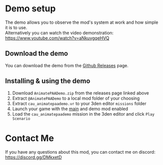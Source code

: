 # Demo setup
The demo allows you to observe the mod's system at work and how simple it is to use.  
Alternatively you can watch the video demonstration: https://www.youtube.com/watch?v=aNkuvgqeHVQ

## Download the demo
You can download the demo from the [Github Releases](https://github.com/ConnorAU/A3AnimatePAA/releases) page.

## Installing & using the demo
1. Download `AnimatePAADemo.zip` from the releases page linked above
2. Extract `@AnimatePAADemo` to a local mod folder of your choosing
3. Extract `cau_animatepaademo.vr` to your 3den editor `missions` folder
4. Launch your game with the [main](https://github.com/ConnorAU/A3AnimatePAA/blob/master/addon/setup-mod.md) and demo mod enabled
5. Load the `cau_animatepaademo` mission in the 3den editor and click `Play Scenario`

# Contact Me
If you have any questions about this mod, you can contact me on discord: https://discord.gg/DMkxetD